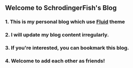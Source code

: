 ## Welcome to SchrodingerFish's  Blog

### 1. This is my personal blog which use [Fluid](https://github.com/fluid-dev/hexo-theme-fluid) theme
### 2. I will update my blog content irregularly.
### 3. If you're interested, you can bookmark this blog.
### 4. Welcome to add each other as friends!
